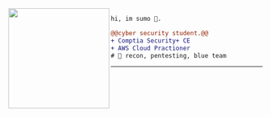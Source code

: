 <img align="left" height="200" src="https://media.giphy.com/media/ao9DUiTKH60XS/giphy.gif"/>

```diff
hi, im sumo 🔮.

@@cyber security student.@@
+ Comptia Security+ CE
+ AWS Cloud Practioner
# 📖 recon, pentesting, blue team 
```
------
